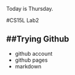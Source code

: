 Today is Thursday.

#CS15L Lab2
> 
##Trying Github
---

* github account
* github pages
* markdown

